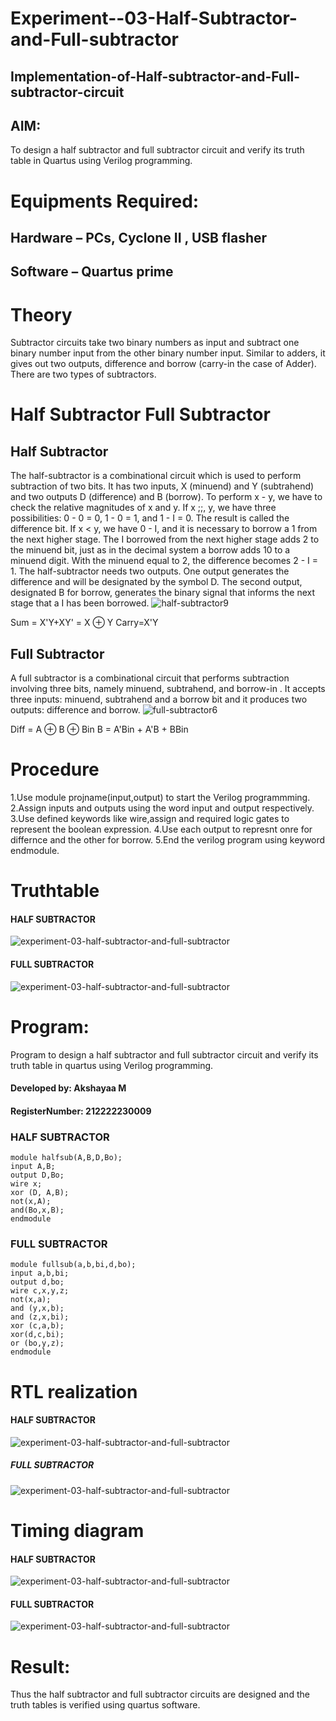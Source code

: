 # Experiment--03-Half-Subtractor-and-Full-subtractor
## Implementation-of-Half-subtractor-and-Full-subtractor-circuit
## AIM:
To design a half subtractor and full subtractor circuit and verify its truth table in Quartus using Verilog programming.

# Equipments Required:
## Hardware – PCs, Cyclone II , USB flasher
## Software – Quartus prime
# Theory
Subtractor circuits take two binary numbers as input and subtract one binary number input from the other binary number input. Similar to adders, it gives out two outputs, difference and borrow (carry-in the case of Adder). There are two types of subtractors.

# Half Subtractor Full Subtractor
## Half Subtractor
The half-subtractor is a combinational circuit which is used to perform subtraction of two bits. It has two inputs, X (minuend) and Y (subtrahend) and two outputs D (difference) and B (borrow). To perform x - y, we have to check the relative magnitudes of x and y. If x ;;, y, we have three possibilities: 0 - 0 = 0, 1 - 0 = 1, and 1 - I = 0. The result is called the difference bit. If x < y, we have 0 - I, and it is necessary to borrow a 1 from the next higher stage. The I borrowed from the next higher stage adds 2 to the minuend bit, just as in the decimal system a borrow adds 10 to a minuend digit. With the minuend equal to 2, the difference becomes 2 - I = 1. The half-subtractor needs two outputs. One output generates the difference and will be designated by the symbol D. The second output, designated B for borrow, generates the binary signal that informs the next stage that a I has been borrowed.
![half-subtractor9](https://user-images.githubusercontent.com/36288975/166112538-58c3bc7c-ee5d-4e6a-ac8d-8e8328efe27a.png)


Sum = X'Y+XY' = X ⊕ Y
Carry=X'Y

## Full Subtractor
A full subtractor is a combinational circuit that performs subtraction involving three bits, namely minuend, subtrahend, and borrow-in . It accepts three inputs: minuend, subtrahend and a borrow bit and it produces two outputs: difference and borrow. 
![full-subtractor6](https://user-images.githubusercontent.com/36288975/166112541-24c68359-3de8-4674-ae22-8272ffc385ed.png)


Diff = A ⊕ B ⊕ Bin B = A'Bin + A'B + BBin

# Procedure

1.Use module projname(input,output) to start the Verilog programmming. 2.Assign inputs and outputs using the word input and output respectively. 3.Use defined keywords like wire,assign and required logic gates to represent the boolean expression. 4.Use each output to represnt onre for differnce and the other for borrow. 5.End the verilog program using keyword endmodule.

# Truthtable
#### HALF SUBTRACTOR
![experiment-03-half-subtractor-and-full-subtractor](hfs.png)
#### FULL SUBTRACTOR 
![experiment-03-half-subtractor-and-full-subtractor](fs.jpg)

# Program:

Program to design a half subtractor and full subtractor circuit and verify its truth table in quartus using Verilog programming.
#### Developed by: Akshayaa M
#### RegisterNumber:  212222230009
### HALF SUBTRACTOR
```
module halfsub(A,B,D,Bo);
input A,B;
output D,Bo;
wire x;
xor (D, A,B);
not(x,A);
and(Bo,x,B);
endmodule
```
### FULL SUBTRACTOR
```
module fullsub(a,b,bi,d,bo);
input a,b,bi;
output d,bo;
wire c,x,y,z;
not(x,a);
and (y,x,b);
and (z,x,bi);
xor (c,a,b);
xor(d,c,bi);
or (bo,y,z);
endmodule
```
#  RTL realization
#### HALF SUBTRACTOR
![experiment-03-half-subtractor-and-full-subtractor](halfsublg.png)
##### FULL SUBTRACTOR
![experiment-03-half-subtractor-and-full-subtractor](fullsublg.png)

# Timing diagram 
#### HALF SUBTRACTOR
![experiment-03-half-subtractor-and-full-subtractor](halfsub.png)
#### FULL SUBTRACTOR
![experiment-03-half-subtractor-and-full-subtractor](fullsub.png)
# Result:
Thus the half subtractor and full subtractor circuits are designed and the truth tables is verified using quartus software.
